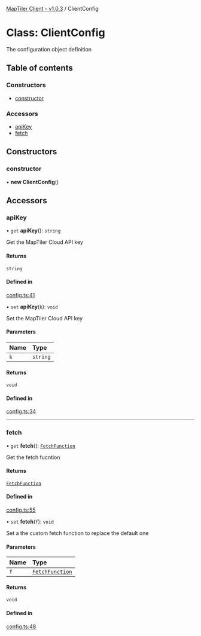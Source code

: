 [MapTiler Client - v1.0.3](../README.md) / ClientConfig

# Class: ClientConfig

The configuration object definition

## Table of contents

### Constructors

- [constructor](ClientConfig.md#constructor)

### Accessors

- [apiKey](ClientConfig.md#apikey)
- [fetch](ClientConfig.md#fetch)

## Constructors

### constructor

• **new ClientConfig**()

## Accessors

### apiKey

• `get` **apiKey**(): `string`

Get the MapTiler Cloud API key

#### Returns

`string`

#### Defined in

[config.ts:41](https://github.com/maptiler/maptiler-client-js/blob/1b5c2ae/src/config.ts#L41)

• `set` **apiKey**(`k`): `void`

Set the MapTiler Cloud API key

#### Parameters

| Name | Type |
| :------ | :------ |
| `k` | `string` |

#### Returns

`void`

#### Defined in

[config.ts:34](https://github.com/maptiler/maptiler-client-js/blob/1b5c2ae/src/config.ts#L34)

___

### fetch

• `get` **fetch**(): [`FetchFunction`](../README.md#fetchfunction)

Get the fetch fucntion

#### Returns

[`FetchFunction`](../README.md#fetchfunction)

#### Defined in

[config.ts:55](https://github.com/maptiler/maptiler-client-js/blob/1b5c2ae/src/config.ts#L55)

• `set` **fetch**(`f`): `void`

Set a the custom fetch function to replace the default one

#### Parameters

| Name | Type |
| :------ | :------ |
| `f` | [`FetchFunction`](../README.md#fetchfunction) |

#### Returns

`void`

#### Defined in

[config.ts:48](https://github.com/maptiler/maptiler-client-js/blob/1b5c2ae/src/config.ts#L48)
